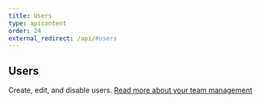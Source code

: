 ```yaml
---
title: Users
type: apicontent
order: 24
external_redirect: /api/#users
---
```


## Users
Create, edit, and disable users. [Read more about your team management][1]









[1]: /account_management/team
